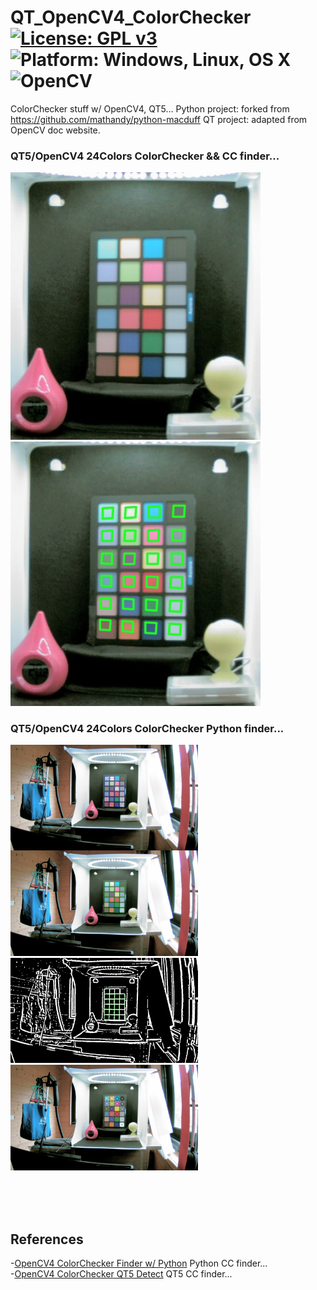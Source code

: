 # QT_OpenCV4_ColorChecker [![License: GPL v3](https://img.shields.io/badge/License-GPLv3-blue.svg)](https://www.gnu.org/licenses/gpl-3.0) ![Platform: Windows, Linux, OS X](https://img.shields.io/badge/Platform-Win10_64%2C%20Linux%2C%20OS%20X-blue.svg) ![OpenCV](https://img.shields.io/badge/OpenCV-4.x-blue.svg) <br>
 
ColorChecker stuff w/ OpenCV4, QT5...
Python project: forked from https://github.com/mathandy/python-macduff
QT project: adapted from OpenCV doc website.




### QT5/OpenCV4 24Colors ColorChecker && CC finder... <br>
<img src="pic/OpenCV_ColorCheck0.png" width=400> <img src="pic/OpenCV_ColorCheck1.png" width=400>
<br>

### QT5/OpenCV4 24Colors ColorChecker Python finder... <br>
<img src="Source/python-macduff/debug_passport_box.jpg" width=300> <img src="Source/python-macduff/debug_quads2.png" width=300> <img src="Source/python-macduff/output.jpg" width=300> 

<br>
<br>
<br>

## References <br>
   -[OpenCV4 ColorChecker Finder w/ Python](https://github.com/mathandy/python-macduff) Python CC finder... <br>
   -[OpenCV4 ColorChecker QT5 Detect](https://docs.opencv.org/master/d0/d81/tutorial_table_of_content_mcc.html) QT5 CC finder...<br>   
